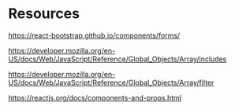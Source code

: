 # Resources

https://react-bootstrap.github.io/components/forms/

https://developer.mozilla.org/en-US/docs/Web/JavaScript/Reference/Global_Objects/Array/includes

https://developer.mozilla.org/en-US/docs/Web/JavaScript/Reference/Global_Objects/Array/filter

https://reactjs.org/docs/components-and-props.html
